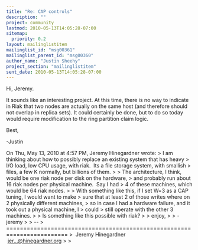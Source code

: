 ```yaml
---
title: "Re: CAP controls"
description: ""
project: community
lastmod: 2010-05-13T14:05:28-07:00
sitemap:
  priority: 0.2
layout: mailinglistitem
mailinglist_id: "msg00361"
mailinglist_parent_id: "msg00360"
author_name: "Justin Sheehy"
project_section: "mailinglistitem"
sent_date: 2010-05-13T14:05:28-07:00
---
```



Hi, Jeremy.

It sounds like an interesting project. At this time, there is no way
to indicate in Riak that two nodes are actually on the same host (and
therefore should not overlap in replica sets). It could certainly be
done, but to do so today would require modification to the ring
partition claim logic.

Best,

-Justin

On Thu, May 13, 2010 at 4:57 PM, Jeremy Hinegardner
 wrote:
&gt; I am thinking about how to possibly replace an existing system that has heavy
&gt; I/O load, low CPU usage, with riak.  Its a file storage system, with smallish
&gt; files, a few K normally, but billions of them.
&gt;
&gt; The architecture, I think, would be one riak node per disk on the hardware,
&gt; and probably run about 16 riak nodes per physical machine.  Say I had
&gt; 4 of these machines, which would be 64 riak nodes.
&gt;
&gt; With something like this, if I set W=3 as a CAP tuning, I would want to make
&gt; sure that at least 2 of those writes where on 2 physically different machines,
&gt; so in case I had a hardware failure, and it took out a physical machine, I 
&gt; could
&gt; still operate with the other 3 machines.
&gt;
&gt; Is something like this possible with riak?
&gt;
&gt; enjoy,
&gt;
&gt; -jeremy
&gt;
&gt; --
&gt; ========================================================================
&gt;  Jeremy Hinegardner                              jer...@hinegardner.org
&gt;
&gt;
